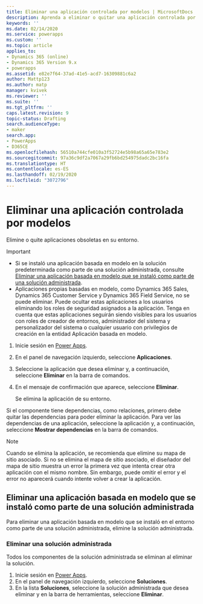 ```yaml
---
title: Eliminar una aplicación controlada por modelos | MicrosoftDocs
description: Aprenda a eliminar o quitar una aplicación controlada por modelos de su entorno de Power Apps.
keywords: ''
ms.date: 02/14/2020
ms.service: powerapps
ms.custom: ''
ms.topic: article
applies_to:
- Dynamics 365 (online)
- Dynamics 365 Version 9.x
- powerapps
ms.assetid: e82e7f64-37ad-41e5-acd7-16309881c6a2
author: Mattp123
ms.author: matp
manager: kvivek
ms.reviewer: ''
ms.suite: ''
ms.tgt_pltfrm: ''
caps.latest.revision: 9
topic-status: Drafting
search.audienceType:
- maker
search.app:
- PowerApps
- D365CE
ms.openlocfilehash: 56510a744cfe010a3f52724e5b98a65a65e783e2
ms.sourcegitcommit: 97a36c9df2a7067a29fb6bd254975dadc2bc16fa
ms.translationtype: HT
ms.contentlocale: es-ES
ms.lasthandoff: 02/19/2020
ms.locfileid: "3072796"
---
```

# <a name="delete-a-model-driven-app"></a>Eliminar una aplicación controlada por modelos
Elimine o quite aplicaciones obsoletas en su entorno.

> [!IMPORTANT]
> - Si se instaló una aplicación basada en modelo en la solución predeterminada como parte de una solución administrada, consulte [Eliminar una aplicación basada en modelo que se instaló como parte de una solución administrada](#delete-a-model-driven-app-that-was-installed-as-part-of-a-managed-solution).
> - Aplicaciones propias basadas en modelo, como Dynamics 365 Sales, Dynamics 365 Customer Service y Dynamics 365 Field Service, no se puede eliminar. Puede ocultar estas aplicaciones a los usuarios eliminando los roles de seguridad asignados a la aplicación. Tenga en cuenta que estas aplicaciones seguirán siendo visibles para los usuarios con roles de creador de entornos, administrador del sistema y personalizador del sistema o cualquier usuario con privilegios de creación en la entidad Aplicación basada en modelo. 

1. Inicie sesión en [Power Apps](https://make.powerapps.com/?utm_source=padocs&utm_medium=linkinadoc&utm_campaign=referralsfromdoc).
2. En el panel de navegación izquierdo, seleccione **Aplicaciones**. 
3. Seleccione la aplicación que desea eliminar y, a continuación, seleccione **Eliminar** en la barra de comandos.
4. En el mensaje de confirmación que aparece, seleccione **Eliminar**.

   Se elimina la aplicación de su entorno.
  
Si el componente tiene dependencias, como relaciones, primero debe quitar las dependencias para poder eliminar la aplicación. Para ver las dependencias de una aplicación, seleccione la aplicación y, a continuación, seleccione **Mostrar dependencias** en la barra de comandos.

> [!NOTE]
> Cuando se elimina la aplicación, se recomienda que elimine su mapa de sitio asociado. Si no se elimina el mapa de sitio asociado, el diseñador del mapa de sitio muestra un error la primera vez que intenta crear otra aplicación con el mismo nombre. Sin embargo, puede omitir el error y el error no aparecerá cuando intente volver a crear la aplicación.

## <a name="delete-a-model-driven-app-that-was-installed-as-part-of-a-managed-solution"></a>Eliminar una aplicación basada en modelo que se instaló como parte de una solución administrada
Para eliminar una aplicación basada en modelo que se instaló en el entorno como parte de una solución administrada, elimine la solución administrada. 

### <a name="delete-a-managed-solution"></a>Eliminar una solución administrada 
Todos los componentes de la solución administrada se eliminan al eliminar la solución.
1.  Inicie sesión en [Power Apps](https://make.powerapps.com/?utm_source=padocs&utm_medium=linkinadoc&utm_campaign=referralsfromdoc). 
2.  En el panel de navegación izquierdo, seleccione **Soluciones**.
3.  En la lista **Soluciones**, seleccione la solución administrada que desea eliminar y en la barra de herramientas, seleccione **Eliminar**. 

